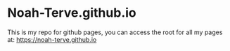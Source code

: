 # Noah-Terve.github.io
This is my repo for github pages, you can access the root for all my pages at: https://noah-terve.github.io

